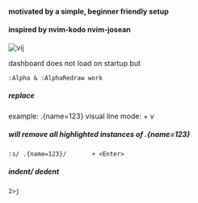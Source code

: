 

#### motivated by a simple, beginner friendly setup

#### inspired by nvim-kodo nvim-josean


![vij](https://github.com/runtimejpp/dotfiles/assets/37848207/674eb664-7003-4bdd-a1a1-990d2d6c1636)


dashboard does not load on startup but 
    
    :Alpha & :AlphaRedraw work

##### replace 

example:  .{name=123}
 visual line mode: <Shift> + v

##### will remove all highlighted instances of .{name=123}
                                   
    
    :s/ .{name=123}/       + <Enter> 
     
##### indent/ dedent 
    2>j 
